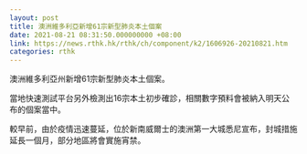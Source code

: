 ```yaml
---
layout: post
title: 澳洲維多利亞新增61宗新型肺炎本土個案
date: 2021-08-21 08:31:50.000000000 +08:00
link: https://news.rthk.hk/rthk/ch/component/k2/1606926-20210821.htm
categories: rthk
---
```


澳洲維多利亞州新增61宗新型肺炎本土個案。

當地快速測試平台另外檢測出16宗本土初步確診，相關數字預料會被納入明天公布的個案當中。

較早前，由於疫情迅速蔓延，位於新南威爾士的澳洲第一大城悉尼宣布，封城措施延長一個月，部分地區將會實施宵禁。
